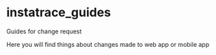 # instatrace_guides
Guides for change request

Here you will find things about changes made to web app or mobile app
